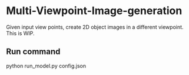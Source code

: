 # Multi-Viewpoint-Image-generation
Given input view points, create 2D object images in a different viewpoint.
This is WIP.

## Run command
python run_model.py config.json
